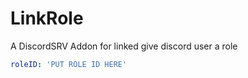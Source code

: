 # LinkRole
A DiscordSRV Addon for linked give discord user a role


```yaml
roleID: 'PUT ROLE ID HERE'
```
